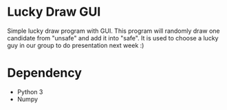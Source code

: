 # Lucky Draw GUI
Simple lucky draw program with GUI. This program will randomly draw one candidate from "unsafe" and add it into "safe".
It is used to choose a lucky guy in our group to do presentation next week :)

# Dependency
- Python 3
- Numpy
